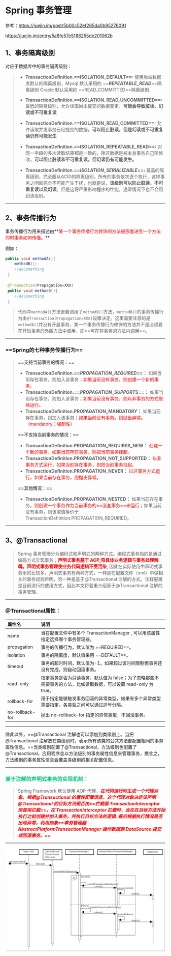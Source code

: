 # Spring 事务管理

参考：https://juejin.im/post/5b00c52ef265da0b95276091

https://juejin.im/entry/5a8fe57e5188255de201062b





## 1、事务隔离级别

对应于数据库中的事务隔离级别：

> - **TransactionDefinition.==ISOLATION_DEFAULT==:**	使用后端数据库默认的隔离级别，Mysql 默认采用的 ==***REPEATABLE_READ***==隔离级别 Oracle 默认采用的 ==READ_COMMITTED==隔离级别.
>
> - **TransactionDefinition.==ISOLATION_READ_UNCOMMITTED==:** 最低的隔离级别，允许读取尚未提交的数据变更，**可能会导致脏读、幻读或不可重复读**
>
> - **TransactionDefinition.==ISOLATION_READ_COMMITTED==:** 	允许读取并发事务已经提交的数据，**可以阻止脏读，但是幻读或不可重复读仍有可能发生**
>
> - **TransactionDefinition.==ISOLATION_REPEATABLE_READ==:** 	对同一字段的多次读取结果都是一致的，除非数据是被本身事务自己所修改，**可以阻止脏读和不可重复读，但幻读仍有可能发生。**
>
> - **TransactionDefinition.==*ISOLATION_SERIALIZABLE*==:** 	最高的隔离级别，完全服从ACID的隔离级别。所有的事务依次逐个执行，这样事务之间就完全不可能产生干扰，也就是说，**该级别可以防止脏读、不可重复读以及幻读**。但是这将严重影响程序的性能。通常情况下也不会用到该级别。

------



## 2、事务传播行为

事务传播行为用来描述由**<font color='red'>某一个事务传播行为修饰的方法被嵌套进另一个方法的时事务如何传播。</font>**

例如：

```java
public void methodA(){
    methodB();
    //doSomething
 }
 
 @Transaction(Propagation=XXX)
 public void methodB(){
    //doSomething
 }
```

> 代码中`methodA()`方法嵌套调用了`methodB()`方法，`methodB()`的事务传播行为由`@Transaction(Propagation=XXX)`设置决定。这里需要注意的是`methodA()`并没有开启事务，某一个事务传播行为修饰的方法并不是必须要在开启事务的外围方法中调用，即==可在非事务的方法内调用==。

------



### ==Spring的七种事务传播行为==

> **==支持当前事务的情况：==**
>
> - **TransactionDefinition.==*PROPAGATION_REQUIRED*==：** 如果当前存在事务，则加入该事务；<font color='red'>如果当前没有事务，则创建一个新的事务。</font>
> - **TransactionDefinition.==*PROPAGATION_SUPPORTS*==：** 如果当前存在事务，则加入该事务；<font color='red'>如果当前没有事务，则以非事务的方式继续运行。</font>
> - **TransactionDefinition.PROPAGATION_MANDATORY：** 如果当前存在事务，则加入该事务；<font color='red'>如果当前没有事务，则抛出异常。（mandatory：强制性）</font>
>
> **==不支持当前事务的情况：==**
>
> - **TransactionDefinition.PROPAGATION_REQUIRES_NEW：** <font color='red'>创建一个新的事务，如果当前存在事务，则把当前事务挂起。</font>
> - **TransactionDefinition.PROPAGATION_NOT_SUPPORTED：** <font color='red'>以非事务方式运行，如果当前存在事务，则把当前事务挂起。</font>
> - **TransactionDefinition.PROPAGATION_NEVER：**<font color='red'> 以非事务方式运行，如果当前存在事务，则抛出异常。</font>
>
> **==其他情况：==**
>
> - **TransactionDefinition.PROPAGATION_NESTED：** 如果当前存在事务，<font color='red'>则创建一个事务作为当前事务的==嵌套事务==来运行</font>；如果当前没有事务，则该取值等价于TransactionDefinition.PROPAGATION_REQUIRED。

------

## 3、@Transactional

> Spring 事务管理分为编码式和声明式的两种方式。编程式事务指的是通过编码方式实现事务；<font color='red'>**声明式事务基于 AOP,将具体业务逻辑与事务处理解耦。声明式事务管理使业务代码逻辑不受污染**</font>, 因此在实际使用中声明式事务用的比较多。声明式事务有两种方式，一种是在配置文件（xml）中做相关的事务规则声明，另一种是基于@Transactional 注解的方式。注释配置是目前流行的使用方式，因此本文将着重介绍基于@Transactional 注解的事务管理。

------

### @Transactional属性：

| 属性名           | 说明                                                         |
| :--------------- | :----------------------------------------------------------- |
| name             | 当在配置文件中有多个 TransactionManager , 可以用该属性指定选择哪个事务管理器。 |
| propagation      | 事务的传播行为，默认值为 ==REQUIRED==。                      |
| isolation        | 事务的隔离度，默认值采用 ==DEFAULT==。                       |
| timeout          | 事务的超时时间，默认值为-1。如果超过该时间限制但事务还没有完成，则自动回滚事务。 |
| read-only        | 指定事务是否为只读事务，默认值为 false；为了忽略那些不需要事务的方法，比如读取数据，可以设置 read-only 为 true。 |
| rollback-for     | 用于指定能够触发事务回滚的异常类型，如果有多个异常类型需要指定，各类型之间可以通过逗号分隔。 |
| no-rollback- for | 抛出 no-rollback-for 指定的异常类型，不回滚事务。            |

------

除此以外，==@Transactional 注解也可以添加到类级别上。当把@Transactional 注解放在类级别时，表示所有该类的公共方法都配置相同的事务属性信息。==当类级别配置了@Transactional，方法级别也配置了@Transactional，应用程序会以方法级别的事务属性信息来管理事务，换言之，方法级别的事务属性信息会覆盖类级别的相关配置信息。

------

### <font color='#02C874'>基于注解的声明式事务的实现机制：</font>

> Spring Framework 默认使用 AOP 代理，<font color='red'>***在代码运行时生成一个代理对象，根据@Transactional 的属性配置信息，这个代理对象决定该声明@Transactional 的目标方法是否由==拦截器 TransactionInterceptor 来使用拦截==，在 TransactionInterceptor 拦截时，会在在目标方法开始执行之前创建并加入事务，并执行目标方法的逻辑, 最后根据执行情况是否出现异常，利用抽象==事务管理器AbstractPlatformTransactionManager 操作数据源 DataSource 提交或回滚事务。==***</font>

------

![img](../PicSource/image001.jpg)


